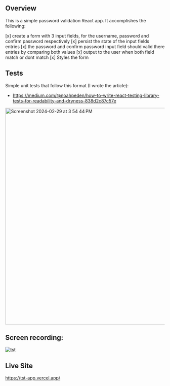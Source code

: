 ## Overview
This is a simple password validation React app. It accomplishes the following:

[x] create a form with 3 input fields, for the username, password and confirm password respectively
[x] persist the state of the input fields entries
[x] the password and confirm password input field should valid there entries by comparing both values
[x] output to the user when both field match or dont match
[x] Styles the form


## Tests
Simple unit tests that follow this format (I wrote the article): 
- https://medium.com/@noahpeden/how-to-write-react-testing-library-tests-for-readability-and-dryness-838d2c87c57e
  
<img width="683" alt="Screenshot 2024-02-29 at 3 54 44 PM" src="https://github.com/noahpeden/tst-app/assets/15061527/0aa3ebc3-6e07-424e-953c-976c2b163878">


## Screen recording:
![tst](https://github.com/noahpeden/tst-app/assets/15061527/6328d823-9c12-400e-a19f-b386d65e8e31)


## Live Site
https://tst-app.vercel.app/
